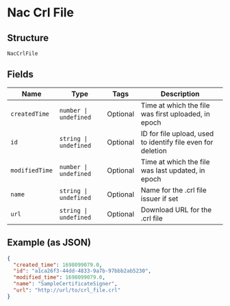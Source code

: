 
# Nac Crl File

## Structure

`NacCrlFile`

## Fields

| Name | Type | Tags | Description |
|  --- | --- | --- | --- |
| `createdTime` | `number \| undefined` | Optional | Time at which the file was first uploaded, in epoch |
| `id` | `string \| undefined` | Optional | ID for file upload, used to identify file even for deletion |
| `modifiedTime` | `number \| undefined` | Optional | Time at which the file was last updated, in epoch |
| `name` | `string \| undefined` | Optional | Name for the .crl file issuer if set |
| `url` | `string \| undefined` | Optional | Download URL for the .crl file |

## Example (as JSON)

```json
{
  "created_time": 1698099079.0,
  "id": "a1ca26f3-44dd-4833-9a7b-97bbb2ab5230",
  "modified_time": 1698099079.0,
  "name": "SampleCertificateSigner",
  "url": "http://url/to/crl_file.crl"
}
```

